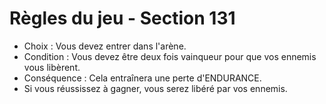 # Règles du jeu - Section 131

- Choix : Vous devez entrer dans l'arène.
- Condition : Vous devez être deux fois vainqueur pour que vos ennemis vous libèrent.
- Conséquence : Cela entraînera une perte d'ENDURANCE. 
- Si vous réussissez à gagner, vous serez libéré par vos ennemis.